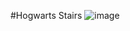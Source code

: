 #Hogwarts Stairs
![image](https://github.com/user-attachments/assets/222e90d9-8f63-4d09-9cd6-605c8ac3fb61)
